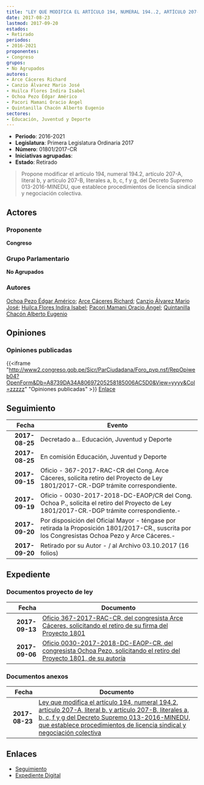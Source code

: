 ```yaml
---
title: "LEY QUE MODIFICA EL ARTÍCULO 194, NUMERAL 194..2, ARTÍCULO 207-A, LITERAL B, Y ARTÍCULO 207-B, LITERALES A, B, C, F, G DEL DECRETO SUPREMO 013-2016-MINEDU, QUE ESTABLECE PROCEDIMIENTOS DE LICENCIA SINDICAL Y NEGOCIACIÓN COLECTIVA"
date: 2017-08-23
lastmod: 2017-09-20
estados:
- Retirado
periodos:
- 2016-2021
proponentes:
- Congreso
grupos:
- No Agrupados
autores:
- Arce Cáceres Richard
- Canzio Álvarez Mario José
- Huilca Flores Indira Isabel
- Ochoa Pezo Édgar Américo
- Pacori Mamani Oracio Ángel
- Quintanilla Chacón Alberto Eugenio
sectores:
- Educación, Juventud y Deporte
---
```

- **Periodo**: 2016-2021
- **Legislatura**: Primera Legislatura Ordinaria 2017
- **Número**: 01801/2017-CR
- **Iniciativas agrupadas**: 
- **Estado**: Retirado

> Propone modificar el artículo 194, numeral 194.2, artículo 207-A, literal b, y artículo 207-B, literales a, b, c, f y g, del Decreto Supremo 013-2016-MINEDU, que establece procedimientos de licencia sindical y negociación colectiva.


## Actores

### Proponente

**Congreso**

### Grupo Parlamentario

**No Agrupados**

### Autores

[Ochoa Pezo Édgar Américo](mailto:mailto:eochoa@congreso.gob.pe); [Arce Cáceres Richard](mailto:mailto:rarce@congreso.gob.pe); [Canzio Álvarez Mario José](mailto:mailto:mcanzio@congreso.gob.pe); [Huilca Flores Indira Isabel](mailto:mailto:ihuilca@congreso.gob.pe); [Pacori Mamani Oracio Ángel](mailto:mailto:opacori@congreso.gob.pe); [Quintanilla Chacón Alberto Eugenio](mailto:mailto:aquintanilla@congreso.gob.pe)

## Opiniones

### Opiniones publicadas

{{<iframe "http://www2.congreso.gob.pe/Sicr/ParCiudadana/Foro_pvp.nsf/RepOpiweb04?OpenForm&Db=A8739DA34A80697205258185006AC5D0&View=yyyy&Col=zzzzz" "Opiniones publicadas" >}}
[Enlace](http://www2.congreso.gob.pe/Sicr/ParCiudadana/Foro_pvp.nsf/RepOpiweb04?OpenForm&Db=A8739DA34A80697205258185006AC5D0&View=yyyy&Col=zzzzz)


## Seguimiento

| Fecha | Evento |
|------:|--------|
| **2017-08-25** | Decretado a... Educación, Juventud y Deporte |
| **2017-08-25** | En comisión Educación, Juventud y Deporte |
| **2017-09-15** | Oficio - 367-2017-RAC-CR del Cong. Arce Cáceres, solicita retiro del Proyecto de Ley 1801/2017-CR.-DGP trámite correspondiente. |
| **2017-09-19** | Oficio - 0030-2017-2018-DC-EAOP/CR del Cong. Ochoa P., solicita el retiro del Proyecto de Ley 1801/2017-CR.-DGP trámite correspondiente.- |
| **2017-09-20** | Por disposición del Oficial Mayor - téngase por retirada la Proposición 1801/2017-CR., suscrita por los Congresistas Ochoa Pezo y Arce Cáceres.- |
| **2017-09-20** | Retirado por su Autor - / al Archivo 03.10.2017 (16 folios) |

## Expediente

### Documentos proyecto de ley

| Fecha | Documento |
|------:|-----------|
| **2017-09-13** | [Oficio 367-2017-RAC-CR, del congresista Arce Cáceres, solicitando el retiro de su firma del Proyecto 1801](http://www.leyes.congreso.gob.pe/Documentos/2016_2021/Retiro_de_Firmas/Proyectos/OFICIO-367-2017-RAC-CR.pdf) |
| **2017-09-06** | [Oficio 0030-2017-2018-DC-EAOP-CR, del congresista Ochoa Pezo, solicitando el retiro del Proyecto 1801, de su autoría](http://www.leyes.congreso.gob.pe/Documentos/2016_2021/Retiro_de_Proyecto/OFICIO-0030-2017-2018-DC-EAOP-CR.pdf) |

### Documentos anexos

| Fecha | Documento |
|------:|-----------|
| **2017-08-23** | [Ley que modifica el artículo 194, numeral 194.2, artículo 207-A, literal b, y artículo 207-B, literales a, b, c, f y g del Decreto Supremo 013-2016-MINEDU, que establece procedimientos de licencia sindical y negociación colectiva](http://www.leyes.congreso.gob.pe/Documentos/2016_2021/Proyectos_de_Ley_y_de_Resoluciones_Legislativas/PL0180120170823..pdf) |

## Enlaces

- [Seguimiento](http://www2.congreso.gob.pe/Sicr/TraDocEstProc/CLProLey2016.nsf/f7fff46988ca05b1052578e100829cc7/d711262a177466c705258185005b27c9?OpenDocument)
- [Expediente Digital](http://www2.congreso.gob.pe/Sicr/TraDocEstProc/Expvirt_2011.nsf/visbusqptramdoc1621/01801?opendocument)

